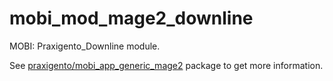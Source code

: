 # mobi_mod_mage2_downline

MOBI: Praxigento_Downline module.

See [praxigento/mobi_app_generic_mage2](https://github.com/praxigento/mobi_app_generic_mage2) package 
to get more information.